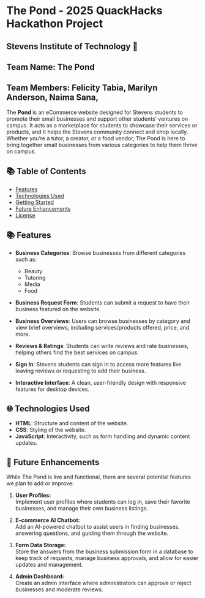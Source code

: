 # The Pond - 2025 QuackHacks Hackathon Project
## Stevens Institute of Technology 🦆
## Team Name: The Pond
## Team Members: Felicity Tabia, Marilyn Anderson, Naima Sana, 

The **Pond** is an eCommerce website designed for Stevens students to promote their small businesses and support other students’ ventures on campus. It acts as a marketplace for students to showcase their services or products, and it helps the Stevens community connect and shop locally. Whether you’re a tutor, a creator, or a food vendor, The Pond is here to bring together small businesses from various categories to help them thrive on campus.

## 📚 Table of Contents
- [Features](#features)
- [Technologies Used](#technologies-used)
- [Getting Started](#getting-started)
- [Future Enhancements](#future-enhancements)
- [License](#license)

## 📚 Features
- **Business Categories**: Browse businesses from different categories such as:
  - Beauty
  - Tutoring
  - Media
  - Food
  
- **Business Request Form**: Students can submit a request to have their business featured on the website.

- **Business Overviews**: Users can browse businesses by category and view brief overviews, including services/products offered, price, and more.

- **Reviews & Ratings**: Students can write reviews and rate businesses, helping others find the best services on campus.

- **Sign In**: Stevens students can sign in to access more features like leaving reviews or requesting to add their business.

- **Interactive Interface**: A clean, user-friendly design with responsive features for desktop devices.

## 🌐 Technologies Used
- **HTML**: Structure and content of the website.
- **CSS**: Styling of the website.
- **JavaScript**: Interactivity, such as form handling and dynamic content updates.

## 🔮 Future Enhancements
While The Pond is live and functional, there are several potential features we plan to add or improve:

1. **User Profiles:**  
   Implement user profiles where students can log in, save their favorite businesses, and manage their own business listings.

2. **E-commerce AI Chatbot:**  
   Add an AI-powered chatbot to assist users in finding businesses, answering questions, and guiding them through the website.

3. **Form Data Storage:**  
   Store the answers from the business submission form in a database to keep track of requests, manage business approvals, and allow for easier updates and management.

4. **Admin Dashboard:**  
   Create an admin interface where administrators can approve or reject businesses and moderate reviews.
